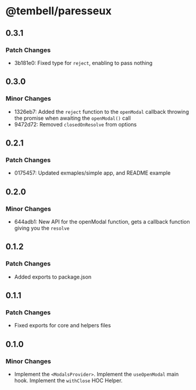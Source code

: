 # @tembell/paresseux

## 0.3.1

### Patch Changes

- 3b181e0: Fixed type for `reject`, enabling to pass nothing

## 0.3.0

### Minor Changes

- 1326eb7: Added the `reject` function to the `openModal` callback
  throwing the promise when awaiting the `openModal()` call
- 9472d72: Removed `closedOnResolve` from options

## 0.2.1

### Patch Changes

- 0175457: Updated exmaples/simple app, and README example

## 0.2.0

### Minor Changes

- 644adb1: New API for the openModal function, gets a callback function giving you the `resolve`

## 0.1.2

### Patch Changes

- Added exports to package.json

## 0.1.1

### Patch Changes

- Fixed exports for core and helpers files

## 0.1.0

### Minor Changes

- Implement the `<ModalsProvider>`.
  Implement the `useOpenModal` main hook.
  Implement the `withClose` HOC Helper.
